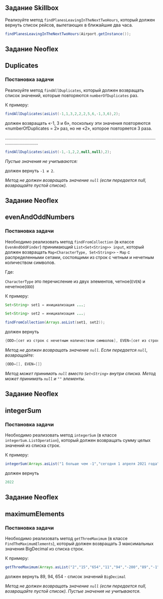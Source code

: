 ## Задание  Skillbox

Реализуйте метод `findPlanesLeavingInTheNextTwoHours`, который должен вернуть список рейсов, вылетающих в ближайшие два часа.

```java
findPlanesLeavingInTheNextTwoHours(Airport.getInstance());
```   

## Задание  Neoflex

## Duplicates

### Постановка задачи

Реализуйте метод `findAllDuplicates`, который должен возвращать список значений, которые повторяются `numberOfDuplicates`
раз.

К примеру:

```java
findAllDuplicates(asList(-1,1,3,2,2,2,5,6,-1,3,6),2);
```

должен возвращать «-1, 3 и 6», поскольку эти значения повторяются «numberOfDuplicates = 2» раз, но не «2», которое
повторяется 3 раза.

……………………………………………………………………………………………………………………………………

```java
findAllDuplicates(asList(-1,-1,2,2,null,null),2);
```

_Пустые значения не учитываются:_

должен вернуть `-1 и 2`.

_Метод не должен возвращать значение  `null` (если передается null, возвращайте пустой список)._
## Задание  Neoflex
## evenAndOddNumbers

### Постановка задачи

Необходимо реализовать метод `findFromCollection` (в классе `EvenAndOddFinder`) принимающий `List<Set<String>> input`,
который должен возвращать `Map<CharacterType, Set<String>>` - `Map` с распределенными сетами, состоящими из строк с
четным и нечетным количеством символов.

Где:

`CharacterType` это перечисление из двух элементов, четное(`EVEN`) и нечетное(`ODD`)

К примеру:

```java
Set<String> set1 = инициализация ...;

Set<String> set2 = инициализация ...;

findFromCollection(Arrays.asList(set1, set2));
```

должен вернуть

```java
{ODD=[сет из строк с нечетным количеством символов], EVEN=[сет из строк с четным количеством символов]}
```
_Метод не должен возвращать значение  `null`. Если передается `null`, возвращайте:_
```java
{ODD=[], EVEN=[]}
```
_Метод может принимать `null` вместо `Set<String>` внутри списка._
_Метод может принимать `null` и `""` элементы._
## Задание  Neoflex

## integerSum

### Постановка задачи

Необходимо реализовать метод `integerSum` (в классе `integerSum.ListOperation`), который должен возвращать сумму целых значений из
списка строк.

К примеру:

```java
integerSum(Arrays.asList("1 больше чем -1","сегодня 1 апреля 2021 года"));
```

должен вернуть

```java
2022
```
## Задание  Neoflex
## maximumElements
### Постановка задачи

Необходимо реализовать метод `getThreeMaximum` (в классе `FindTheMaximumElements`), который должен возвращать 3
максимальных значения BigDecimal из списка строк.

К примеру:

```java
getThreeMaximum(Arrays.asList("2","15","654","11","94","-200","89","-1","0"));
```

должен вернуть 89, 94, 654 - список значений `BigDecimal`

_Метод не должен возвращать значение  `null` (если передается null, возвращайте пустой список)._
_Пустые значения не учитываются._

